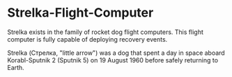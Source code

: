 # Strelka-Flight-Computer
Strelka exists in the family of rocket dog flight computers. This flight computer is fully capable of deploying recovery events.

Strelka (Стрелка, "little arrow") was a dog that spent a day in space aboard Korabl-Sputnik 2 (Sputnik 5) on 19 August 1960 before safely returning to Earth.
